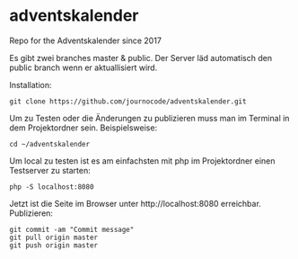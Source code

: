 # adventskalender
Repo for the Adventskalender since 2017

Es gibt zwei branches master & public.
Der Server läd automatisch den public branch wenn er aktuallisiert wird.

Installation:
```shell
git clone https://github.com/journocode/adventskalender.git
```
Um zu Testen oder die Änderungen zu publizieren muss man im Terminal in dem Projektordner sein.
Beispielsweise:
```shell
cd ~/adventskalender
```
Um local zu testen ist es am einfachsten mit php im Projektordner einen Testserver zu starten:
```shell 
php -S localhost:8080
```
Jetzt ist die Seite im Browser unter http://localhost:8080 erreichbar.
Publizieren:

``` shell
git commit -am "Commit message"
git pull origin master
git push origin master 

```
